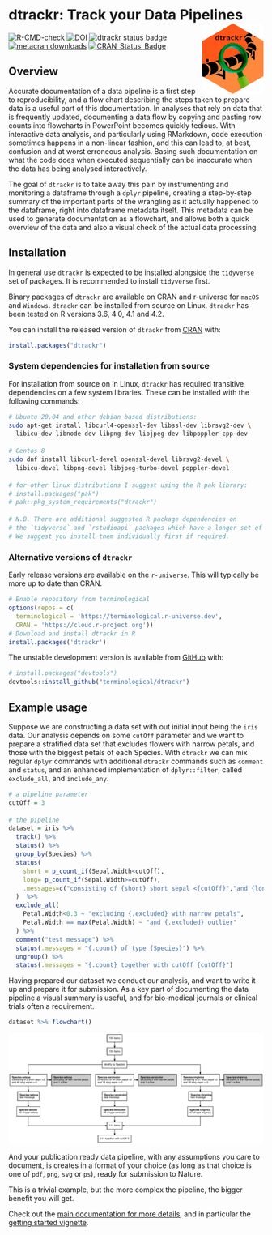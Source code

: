 
# dtrackr: Track your Data Pipelines <a href='https://terminological.github.io/dtrackr/index.html'><img src='man/figures/logo.png' align="right" height="139" /></a>

<!-- badges: start -->

[![R-CMD-check](https://github.com/terminological/dtrackr/workflows/R-CMD-check/badge.svg)](https://github.com/terminological/dtrackr/actions)
[![DOI](https://zenodo.org/badge/335974323.svg)](https://zenodo.org/badge/latestdoi/335974323)
[![dtrackr status
badge](https://terminological.r-universe.dev/badges/dtrackr)](https://terminological.r-universe.dev)
[![metacran
downloads](https://cranlogs.r-pkg.org/badges/dtrackr)](https://cran.r-project.org/package=dtrackr)
[![CRAN_Status_Badge](https://www.r-pkg.org/badges/version/dtrackr)](https://cran.r-project.org/package=dtrackr)
<!-- [![DOI](https://joss.theoj.org/papers/10.21105/joss.04707/status.svg)](https://doi.org/) -->
<!-- badges: end -->

## Overview

Accurate documentation of a data pipeline is a first step to
reproducibility, and a flow chart describing the steps taken to prepare
data is a useful part of this documentation. In analyses that rely on
data that is frequently updated, documenting a data flow by copying and
pasting row counts into flowcharts in PowerPoint becomes quickly
tedious. With interactive data analysis, and particularly using
RMarkdown, code execution sometimes happens in a non-linear fashion, and
this can lead to, at best, confusion and at worst erroneous analysis.
Basing such documentation on what the code does when executed
sequentially can be inaccurate when the data has being analysed
interactively.

The goal of `dtrackr` is to take away this pain by instrumenting and
monitoring a dataframe through a `dplyr` pipeline, creating a
step-by-step summary of the important parts of the wrangling as it
actually happened to the dataframe, right into dataframe metadata
itself. This metadata can be used to generate documentation as a
flowchart, and allows both a quick overview of the data and also a
visual check of the actual data processing.

## Installation

In general use `dtrackr` is expected to be installed alongside the
`tidyverse` set of packages. It is recommended to install `tidyverse`
first.

Binary packages of `dtrackr` are available on CRAN and r-universe for
`macOS` and `Windows`. `dtrackr` can be installed from source on Linux.
`dtrackr` has been tested on R versions 3.6, 4.0, 4.1 and 4.2.

You can install the released version of `dtrackr` from
[CRAN](https://CRAN.R-project.org) with:

``` r
install.packages("dtrackr")
```

### System dependencies for installation from source

For installation from source on in Linux, `dtrackr` has required
transitive dependencies on a few system libraries. These can be
installed with the following commands:

``` bash
# Ubuntu 20.04 and other debian based distributions:
sudo apt-get install libcurl4-openssl-dev libssl-dev librsvg2-dev \
  libicu-dev libnode-dev libpng-dev libjpeg-dev libpoppler-cpp-dev

# Centos 8
sudo dnf install libcurl-devel openssl-devel librsvg2-devel \
  libicu-devel libpng-devel libjpeg-turbo-devel poppler-devel

# for other linux distributions I suggest using the R pak library:
# install.packages("pak")
# pak::pkg_system_requirements("dtrackr")

# N.B. There are additional suggested R package dependencies on 
# the `tidyverse` and `rstudioapi` packages which have a longer set of dependencies. 
# We suggest you install them individually first if required.
```

### Alternative versions of `dtrackr`

Early release versions are available on the `r-universe`. This will
typically be more up to date than CRAN.

``` r
# Enable repository from terminological
options(repos = c(
  terminological = 'https://terminological.r-universe.dev',
  CRAN = 'https://cloud.r-project.org'))
# Download and install dtrackr in R
install.packages('dtrackr')
```

The unstable development version is available from
[GitHub](https://github.com/) with:

``` r
# install.packages("devtools")
devtools::install_github("terminological/dtrackr")
```

## Example usage

Suppose we are constructing a data set with out initial input being the
`iris` data. Our analysis depends on some `cutOff` parameter and we want
to prepare a stratified data set that excludes flowers with narrow
petals, and those with the biggest petals of each Species. With
`dtrackr` we can mix regular `dplyr` commands with additional `dtrackr`
commands such as `comment` and `status`, and an enhanced implementation
of `dplyr::filter`, called `exclude_all`, and `include_any`.

``` r
# a pipeline parameter
cutOff = 3

# the pipeline
dataset = iris %>% 
  track() %>%
  status() %>%
  group_by(Species) %>%
  status(
    short = p_count_if(Sepal.Width<cutOff), 
    long= p_count_if(Sepal.Width>=cutOff), 
    .messages=c("consisting of {short} short sepal <{cutOff}","and {long} long sepal >={cutOff}")
  )  %>%
  exclude_all(
    Petal.Width<0.3 ~ "excluding {.excluded} with narrow petals",
    Petal.Width == max(Petal.Width) ~ "and {.excluded} outlier"
  ) %>%
  comment("test message") %>%
  status(.messages = "{.count} of type {Species}") %>%
  ungroup() %>%
  status(.messages = "{.count} together with cutOff {cutOff}") 
```

Having prepared our dataset we conduct our analysis, and want to write
it up and prepare it for submission. As a key part of documenting the
data pipeline a visual summary is useful, and for bio-medical journals
or clinical trials often a requirement.

``` r
dataset %>% flowchart()
```

<img src='man/figures/README-flowchart.png'/>

And your publication ready data pipeline, with any assumptions you care
to document, is creates in a format of your choice (as long as that
choice is one of `pdf`, `png`, `svg` or `ps`), ready for submission to
Nature.

This is a trivial example, but the more complex the pipeline, the bigger
benefit you will get.

Check out the [main documentation for more
details](https://terminological.github.io/dtrackr), and in particular
the [getting started
vignette](https://terminological.github.io/dtrackr/articles/dtrackr.html).
